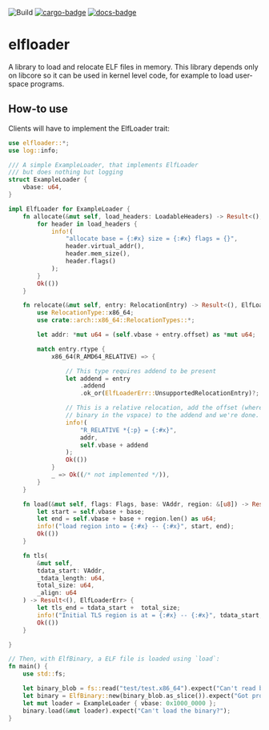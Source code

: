 ![Build](https://github.com/gz/rust-elfloader/actions/workflows/standard.yml/badge.svg) [![cargo-badge][]][cargo-link] [![docs-badge][]][docs-link]

# elfloader

A library to load and relocate ELF files in memory. This library depends only on
libcore so it can be used in kernel level code, for example to load user-space
programs.

## How-to use

Clients will have to implement the ElfLoader trait:

```rust
use elfloader::*;
use log::info;

/// A simple ExampleLoader, that implements ElfLoader
/// but does nothing but logging
struct ExampleLoader {
    vbase: u64,
}

impl ElfLoader for ExampleLoader {
    fn allocate(&mut self, load_headers: LoadableHeaders) -> Result<(), ElfLoaderErr> {
        for header in load_headers {
            info!(
                "allocate base = {:#x} size = {:#x} flags = {}",
                header.virtual_addr(),
                header.mem_size(),
                header.flags()
            );
        }
        Ok(())
    }

    fn relocate(&mut self, entry: RelocationEntry) -> Result<(), ElfLoaderErr> {
        use RelocationType::x86_64;
        use crate::arch::x86_64::RelocationTypes::*;

        let addr: *mut u64 = (self.vbase + entry.offset) as *mut u64;

        match entry.rtype {
            x86_64(R_AMD64_RELATIVE) => {

                // This type requires addend to be present
                let addend = entry
                    .addend
                    .ok_or(ElfLoaderErr::UnsupportedRelocationEntry)?;

                // This is a relative relocation, add the offset (where we put our
                // binary in the vspace) to the addend and we're done.
                info!(
                    "R_RELATIVE *{:p} = {:#x}",
                    addr,
                    self.vbase + addend
                );
                Ok(())
            }
            _ => Ok((/* not implemented */)),
        }
    }

    fn load(&mut self, flags: Flags, base: VAddr, region: &[u8]) -> Result<(), ElfLoaderErr> {
        let start = self.vbase + base;
        let end = self.vbase + base + region.len() as u64;
        info!("load region into = {:#x} -- {:#x}", start, end);
        Ok(())
    }

    fn tls(
        &mut self,
        tdata_start: VAddr,
        _tdata_length: u64,
        total_size: u64,
        _align: u64
    ) -> Result<(), ElfLoaderErr> {
        let tls_end = tdata_start +  total_size;
        info!("Initial TLS region is at = {:#x} -- {:#x}", tdata_start, tls_end);
        Ok(())
    }

}

// Then, with ElfBinary, a ELF file is loaded using `load`:
fn main() {
    use std::fs;

    let binary_blob = fs::read("test/test.x86_64").expect("Can't read binary");
    let binary = ElfBinary::new(binary_blob.as_slice()).expect("Got proper ELF file");
    let mut loader = ExampleLoader { vbase: 0x1000_0000 };
    binary.load(&mut loader).expect("Can't load the binary?");
}
```

[//]: # (badges/links)
[cargo-badge]: https://img.shields.io/crates/v/elfloader.svg?label=crates.io
[cargo-link]: https://crates.io/crates/elfloader
[docs-badge]: https://docs.rs/elfloader/badge.svg?label=docs.rs
[docs-link]: https://docs.rs/elfloader
